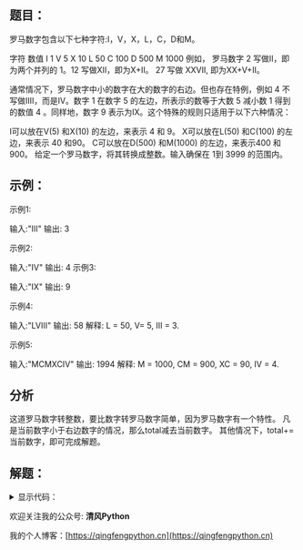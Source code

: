 ## 题目：

罗马数字包含以下七种字符:I，V，X，L，C，D和M。

字符 数值 I 1 V 5 X 10 L 50 C 100 D 500 M 1000 例如， 罗马数字 2 写做II，即为两个并列的 1。12 写做XII，即为X+II。 27 写做 XXVII, 即为XX+V+II。

通常情况下，罗马数字中小的数字在大的数字的右边。但也存在特例，例如 4 不写做IIII，而是IV。数字 1 在数字 5 的左边，所表示的数等于大数 5 减小数 1 得到的数值 4 。同样地，数字 9
表示为IX。这个特殊的规则只适用于以下六种情况：

I可以放在V(5) 和X(10) 的左边，来表示 4 和 9。 X可以放在L(50) 和C(100) 的左边，来表示 40 和90。 C可以放在D(500) 和M(1000) 的左边，来表示400 和900。
给定一个罗马数字，将其转换成整数。输入确保在 1到 3999 的范围内。

## 示例：

示例1:

输入:"III"
输出: 3

示例2:

输入:"IV"
输出: 4
示例3:

输入:"IX"
输出: 9

示例4:

输入:"LVIII"
输出: 58
解释: L = 50, V= 5, III = 3.

示例5:

输入:"MCMXCIV"
输出: 1994
解释: M = 1000, CM = 900, XC = 90, IV = 4.

## 分析

这道罗马数字转整数，要比数字转罗马数字简单，因为罗马数字有一个特性。
凡是当前数字小于右边数字的情况，那么total减去当前数字。
其他情况下，total+=当前数字，即可完成解题。

## 解题：

<details>
<summary>显示代码：</summary>

```python
class Solution:
    def romanToInt(self, s: str) -> int:
        tmp = {"I": 1,
               "V": 5,
               "X": 10,
               "L": 50,
               "C": 100,
               "D": 500,
               "M": 1000}
        total = 0
        for i in range(len(s) - 1):
            if tmp[s[i]] < tmp[s[i + 1]]:
                total -= tmp[s[i]]
            else:
                total += tmp[s[i]]
        total += tmp[s[-1]]
        return total
```

</details>


欢迎关注我的公众号: **清风Python**

我的个人博客：[https://qingfengpython.cn](https://qingfengpython.cn)
